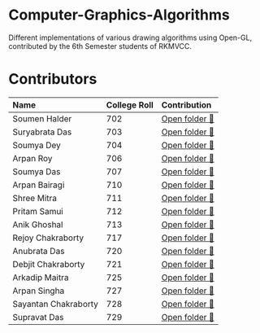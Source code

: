 # Computer-Graphics-Algorithms
Different implementations of various drawing algorithms using Open-GL, contributed by the 6th Semester students of RKMVCC.

# Contributors
|Name|College Roll|Contribution|
| :--- | :--- | :--- |
|Soumen Halder|702|[Open folder 📂](https://github.com/CS-dept-Vivekananda-Centenary-College/Computer-Graphics-Algorithms/tree/main/Soumen-Halder%5B702%5D)|
|Suryabrata Das|703|[Open folder 📂](https://github.com/CS-dept-Vivekananda-Centenary-College/Computer-Graphics-Algorithms/tree/main/Suryabrata_Das-703)|
|Soumya Dey|704|[Open folder 📂](https://github.com/CS-dept-Vivekananda-Centenary-College/Computer-Graphics-Algorithms/tree/main/Soumya-DEY%5B704%5D)|
|Arpan Roy|706|[Open folder 📂](https://github.com/CS-dept-Vivekananda-Centenary-College/Computer-Graphics-Algorithms/tree/main/Arpan%20Roy%20(706))|
|Soumya Das|707|[Open folder 📂](https://github.com/CS-dept-Vivekananda-Centenary-College/Computer-Graphics-Algorithms/tree/main/Soumya-Das-%5B707%5D)|
|Arpan Bairagi|710|[Open folder 📂](https://github.com/CS-dept-Vivekananda-Centenary-College/Computer-Graphics-Algorithms/tree/main/Arpan-Bairagi-710)|
|Shree Mitra|711|[Open folder 📂](https://github.com/CS-dept-Vivekananda-Centenary-College/Computer-Graphics-Algorithms/tree/main/Shree%20-%20711)|
|Pritam Samui|712|[Open folder 📂](https://github.com/CS-dept-Vivekananda-Centenary-College/Computer-Graphics-Algorithms/tree/main/Pritam-Samui%5B712%5D)|
|Anik Ghoshal|713|[Open folder 📂](https://github.com/CS-dept-Vivekananda-Centenary-College/Computer-Graphics-Algorithms/tree/main/Anik-Ghoshal%5B713%5D)|
|Rejoy Chakraborty|717|[Open folder 📂](https://github.com/CS-dept-Vivekananda-Centenary-College/Computer-Graphics-Algorithms/tree/main/Rejoy_Chakraborty(717))|
|Anubrata Das|720|[Open folder 📂](https://github.com/CS-dept-Vivekananda-Centenary-College/Computer-Graphics-Algorithms/tree/main/Anubrata-720)|
|Debjit Chakraborty|721|[Open folder 📂](https://github.com/CS-dept-Vivekananda-Centenary-College/Computer-Graphics-Algorithms/tree/main/Debjit-Chakraborty(721))|
|Arkadip Maitra|725|[Open folder 📂](https://github.com/CS-dept-Vivekananda-Centenary-College/Computer-Graphics-Algorithms/tree/main/Arkadip-Maitra%5B725%5D)|
|Arpan Singha|727|[Open folder 📂](https://github.com/CS-dept-Vivekananda-Centenary-College/Computer-Graphics-Algorithms/tree/main/Arpan%20Singha%20727)
|Sayantan Chakraborty|728|[Open folder 📂](https://github.com/CS-dept-Vivekananda-Centenary-College/Computer-Graphics-Algorithms/tree/main/Sayantan(728))
|Supravat Das|729|[Open folder 📂](https://github.com/CS-dept-Vivekananda-Centenary-College/Computer-Graphics-Algorithms/tree/main/Supravat-Das%5B729%5D)
